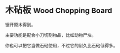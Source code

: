 # 木砧板 <small> Wood Chopping Board </small>
锯开原木得到。

主要功能是配合小刀切割物品，比如动物尸块。

你也可以把它当做石砧使用，不过它的耐久比石砧低得多。